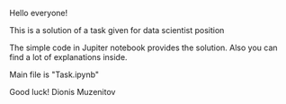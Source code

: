 Hello everyone!

This is a solution of a task given for data scientist position

The simple code in Jupiter notebook provides the solution.
Also you can find a lot of explanations inside.

Main file is "Task.ipynb"

Good luck!
Dionis Muzenitov